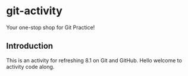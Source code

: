 # git-activity

Your one-stop shop for Git Practice!

## Introduction

This is an activity for refreshing 8.1 on Git and GitHub.
Hello welcome to activity code along.
